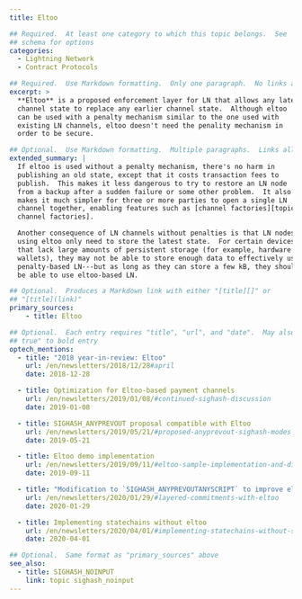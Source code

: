 ```yaml
---
title: Eltoo

## Required.  At least one category to which this topic belongs.  See
## schema for options
categories:
  - Lightning Network
  - Contract Protocols

## Required.  Use Markdown formatting.  Only one paragraph.  No links allowed.
excerpt: >
  **Eltoo** is a proposed enforcement layer for LN that allows any later
  channel state to replace any earlier channel state.  Although eltoo
  can be used with a penalty mechanism similar to the one used with
  existing LN channels, eltoo doesn't need the penality mechanism in
  order to be secure.

## Optional.  Use Markdown formatting.  Multiple paragraphs.  Links allowed.
extended_summary: |
  If eltoo is used without a penalty mechanism, there's no harm in
  publishing an old state, except that it costs transaction fees to
  publish.  This makes it less dangerous to try to restore an LN node
  from a backup after a sudden failure or some other problem.  It also
  makes it much simpler for three or more parties to open a single LN
  channel together, enabling features such as [channel factories][topic
  channel factories].

  Another consequence of LN channels without penalties is that LN nodes
  using eltoo only need to store the latest state.  For certain devices
  that lack large amounts of persistent storage (for example, hardware
  wallets), they may not be able to store enough data to effectively use
  penalty-based LN---but as long as they can store a few kB, they should
  be able to use eltoo-based LN.

## Optional.  Produces a Markdown link with either "[title][]" or
## "[title](link)"
primary_sources:
    - title: Eltoo

## Optional.  Each entry requires "title", "url", and "date".  May also use "feature:
## true" to bold entry
optech_mentions:
  - title: "2018 year-in-review: Eltoo"
    url: /en/newsletters/2018/12/28#april
    date: 2018-12-28

  - title: Optimization for Eltoo-based payment channels
    url: /en/newsletters/2019/01/08/#continued-sighash-discussion
    date: 2019-01-08

  - title: SIGHASH_ANYPREVOUT proposal compatible with Eltoo
    url: /en/newsletters/2019/05/21/#proposed-anyprevout-sighash-modes
    date: 2019-05-21

  - title: Eltoo demo implementation
    url: /en/newsletters/2019/09/11/#eltoo-sample-implementation-and-discussion
    date: 2019-09-11

  - title: "Modification to `SIGHASH_ANYPREVOUTANYSCRIPT` to improve eltoo flexibility"
    url: /en/newsletters/2020/01/29/#layered-commitments-with-eltoo
    date: 2020-01-29

  - title: Implementing statechains without eltoo
    url: /en/newsletters/2020/04/01/#implementing-statechains-without-schnorr-or-eltoo
    date: 2020-04-01

## Optional.  Same format as "primary_sources" above
see_also:
  - title: SIGHASH_NOINPUT
    link: topic sighash_noinput
---
```


